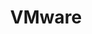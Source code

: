 ---
title: VMware
layout: vmware
description: 'VMware'
permalink: '/vmware/'
image: pic05.jpg
nav-menu: false
---